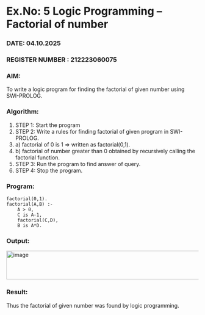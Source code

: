 # Ex.No: 5   Logic Programming – Factorial of number   
### DATE: 04.10.2025                                                                           
### REGISTER NUMBER : 212223060075
### AIM: 
To  write  a logic program for finding the factorial of given number using SWI-PROLOG. 
### Algorithm:
1. STEP 1: Start the program
2. STEP 2:  Write a rules for finding factorial of given program in SWI-PROLOG.
3.   a)	factorial of 0 is 1 => written as factorial(0,1).
4.   b)	factorial of number greater than 0 obtained by recursively calling the factorial    function.
5. STEP 3: Run the program  to find answer of  query.
6. STEP 4: Stop the program.

### Program:
```
factorial(0,1).
factorial(A,B) :-
    A > 0,
    C is A-1,
    factorial(C,D),
    B is A*D.
```
### Output:

<img width="816" height="75" alt="image" src="https://github.com/user-attachments/assets/58e29be5-a479-4a3f-8bd1-aea28d5c5328" />


### Result:
Thus the factorial of given number was found by logic programming. 
